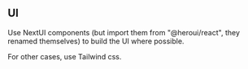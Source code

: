 ## UI

Use NextUI components (but import them from "@heroui/react", they renamed themselves) to build the UI where possible.

For other cases, use Tailwind css.